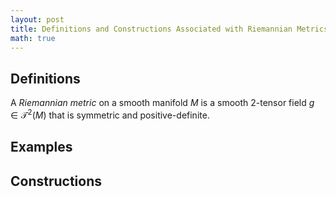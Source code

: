 ```yaml
---
layout: post
title: Definitions and Constructions Associated with Riemannian Metrics
math: true
---
```


## Definitions

<div class=definition>

A *Riemannian metric* on a smooth manifold $M$ is a smooth $2$-tensor field $g \in \mathcal{T}^2(M)$ that is symmetric and positive-definite.

</div>

## Examples


## Constructions
